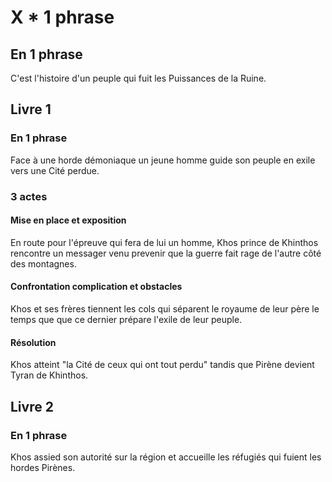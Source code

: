 # X * 1 phrase

## En 1 phrase
C'est l'histoire d'un peuple qui fuit les Puissances de la Ruine.

## Livre 1

### En 1 phrase
Face à une horde démoniaque un jeune homme guide son peuple en exile vers une Cité perdue. 

### 3 actes

#### Mise en place et exposition
En route pour l'épreuve qui fera de lui un homme, Khos prince de Khinthos rencontre un messager venu prevenir que la guerre fait rage de l'autre côté des montagnes.

#### Confrontation complication et obstacles
Khos et ses frères tiennent les cols qui séparent le royaume de leur père le temps que que ce dernier prépare l'exile de leur peuple.

#### Résolution
Khos atteint "la Cité de ceux qui ont tout perdu" tandis que Pirène devient Tyran de Khinthos.

## Livre 2

### En 1 phrase
Khos assied son autorité sur la région et accueille les réfugiés qui fuient les hordes Pirènes.